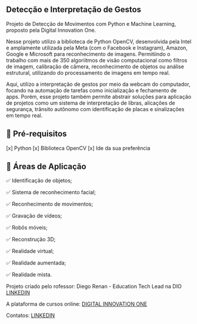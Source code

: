 <h2>
Detecção e Interpretação de Gestos
</h2>

<p> Projeto de Detecção de Movimentos com Python e Machine Learning, proposto pela Digital Innovation One.

Nesse projeto utilizo a biblioteca de Python OpenCV, desenvolvida pela Intel e amplamente utilizada pela Meta (com o Facebook e Instagram), Amazon, Google e Microsoft para reconhecimento de imagens. Permitiindo o trabalho com mais de 350 algoriitmos de visão computacional como filtros de imagem, calibração de câmera, reconhecimento de objetos ou análise estrutural, utilizando do processamento de imagens em tempo real.

Aqui, utilizo a interpretação de gestos por meio da webcam do computador, focando na automação de tarefas como inicialização e fechamento de apps. Porém, esse projeto também permite abstrair soluções para aplicação de projetos como um sistema de interpretação de libras, alicações de segurança, trânsito autônomo com identificação de placas e sinalizações em tempo real.

<h2>
🛑 Pré-requisitos
</h2>

[x] Python
[x] Biblioteca OpenCV
[x] Ide da sua preferência


<h2>
🛑 Áreas de Aplicação
</h2>

✅ Identificação de objetos; 

✅ Sistema de reconhecimento facial;

✅ Reconhecimento de movimentos;

✅ Gravação de vídeos;

✅ Robôs móveis;

✅ Reconstrução 3D;

✅ Realidade virtual;

✅ Realidade aumentada;

✅ Realidade mista.

Projeto criado pelo rofessor: Diego Renan - Education Tech Lead na DIO <a href="https://www.linkedin.com/in/diego-renan-bruno-48194484/"> LINKEDIN </a>

A plataforma de cursos online: <a href="https://web.dio.me"> DIGITAL INNOVATION ONE </a>


Contatos: <a href="https://www.linkedin.com/in/nicole-ferreira-929b841a0/"> LINKEDIN </a>

